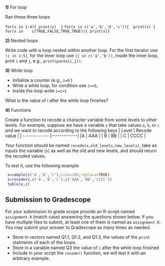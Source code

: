 
**1)** For loop

Ran these three loops

`for(x in 1:4){ print(x)  }`
`for(x in c('a','b','d','c')){  print(x) }`
`for(x in    c(TRUE,FALSE,TRUE,TRUE)){ print(x)}`


**2)** Nested loops

Write code with a loop nested within another loop. For the first iterator use `(i in 1:5)`, for the inner loop use `(j in c('a','b'))`, inside the inner loop, print `i` and `j`, e.g., `print(paste(i,j))`. 


**3)** While loop

   - Initialize a counter (e.g., `i=0` )
   - Write a while loop, for condition use `i<=5`,
   - Inside the loop write `i=i+1`

 What is the value of i after the while loop finishes? 
 
 
**4)** Functions 
  
Create a function to recode a character variable from some levels to other levels. For example, suppose we have a variable `x` that take values `a`, `b`, or `c` and we want to recode according to the following keys
| Level      | Recode value       | 
| ------------- |-------------| 
|A     | AAA | 
| B     | BB    | 
| C | CCCC    | 

Your function should be named `recode(x,old_levels,new_levels)`, take as inputs the variable (`x`) as well as the old and new levels, and should return the recoded values.

To test it, use the following example

```r
 x=sample(c('A','B','C'),size=100,replace=TRUE)
 z=recode(x,c('A','B','C'),c('AAA','BB','CCCC'))
 table(x,z)

```


 ## Submission to Gradescope

For your submission to grade scope provide an R-script named `assignment.R` (match case) answering the questions shown below. If you have multiple files to submit, at least one of them is named as `assignment.R`.  You may submit your answer to Gradescope as many times as needed.

  - Store in vectors named Q1.1, Q1.2, and Q1.3, the values of the `print` statments of each of the loops. 
  - Store in a variable named Q3 the value of `i` after the while loop finished
  - Include in your script the `recode()` function, we will test it with an arbitrary example.
